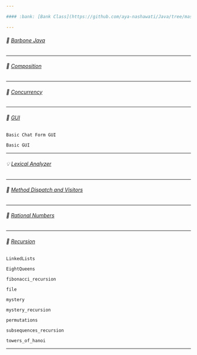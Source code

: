 ```yaml
---

#### :bank: [Bank Class](https://github.com/aya-nashawati/Java/tree/master/Bank%20Class)

---
```


###### :straight_ruler: [Barbone Java](https://github.com/aya-nashawati/Java/tree/master/Barebone%20Java)

---

###### :roller_coaster: [Composition](https://github.com/aya-nashawati/Java/tree/master/Composition%20over%20Inheritance)

---

###### :checkered_flag: [Concurrency](https://github.com/aya-nashawati/Java/tree/master/Concurrency)

---

###### :white_square_button: [GUI](https://github.com/aya-nashawati/Java/tree/master/GUI)

    Basic Chat Form GUI

    Basic GUI
    
---

###### :bulb: [Lexical Analyzer](https://github.com/aya-nashawati/Java/tree/master/Lexical%20Analyzer)

---

###### :running: [Method Dispatch and Visitors](https://github.com/aya-nashawati/Java/tree/master/Method%20Dispatch%20and%20Visitors)

---

###### :1234: [Rational Numbers](https://github.com/aya-nashawati/Java/tree/master/Rational%20Numbers)

---

###### :repeat: [Recursion](https://github.com/aya-nashawati/Java/tree/master/Recursion)

    LinkedLists
    
    EightQueens
    
    fibonacci_recursion

    file

    mystery

    mystery_recursion

    permutations

    subsequences_recursion

    towers_of_hanoi
    
---
